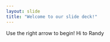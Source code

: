 ```yaml
---
layout: slide
title: "Welcome to our slide deck!"
---
```


Use the right arrow to begin! Hi to Randy
